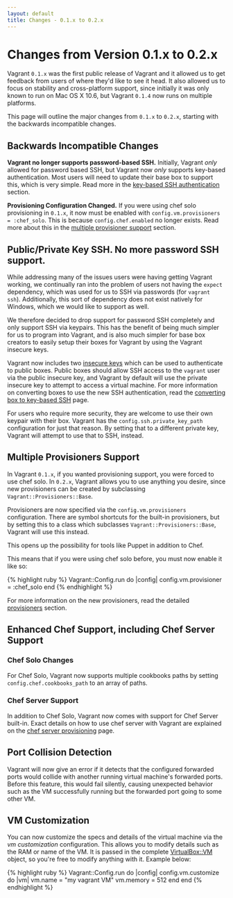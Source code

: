 ```yaml
---
layout: default
title: Changes - 0.1.x to 0.2.x
---
```

# Changes from Version 0.1.x to 0.2.x

Vagrant `0.1.x` was the first public release of Vagrant and it allowed us to get feedback from users of where
they'd like to see it head. It also allowed us to focus on stability and
cross-platform support, since initially it was only known to run on Mac OS X 10.6,
but Vagrant `0.1.4` now runs on multiple platforms.

This page will outline the major changes from `0.1.x` to `0.2.x`, starting
with the backwards incompatible changes.

## Backwards Incompatible Changes

**Vagrant no longer supports password-based SSH.** Initially, Vagrant _only_
allowed for password based SSH, but Vagrant now _only_ supports key-based
authentication. Most users will need to update their base box to support this,
which is very simple. Read more in the [key-based SSH authentication](#key-based-ssh) section.

**Provisioning Configuration Changed.** If you were using chef solo provisioning
in `0.1.x`, it now must be enabled with `config.vm.provisioners = :chef_solo`.
This is because `config.chef.enabled` no longer exists. Read more about this in the
[multiple provisioner support](#multiple-provisioners) section.

<a name="key-based-ssh"> </a>
## Public/Private Key SSH. No more password SSH support.

While addressing many of the issues users were having getting Vagrant working,
we continually ran into the problem of users not having the `expect` dependency,
which was used for us to SSH via passwords (for `vagrant ssh`). Additionally,
this sort of dependency does not exist natively for Windows, which we would like
to support as well.

We therefore decided to drop support for password SSH completely and only support
SSH via keypairs. This has the benefit of being much simpler for us to program
into Vagrant, and is also much simpler for base box creators to easily setup
their boxes for Vagrant by using the Vagrant insecure keys.

Vagrant now includes two [insecure keys](http://github.com/mitchellh/vagrant/tree/master/keys/) which can be used
to authenticate to public boxes. Public boxes should allow SSH access to the `vagrant`
user via the public insecure key, and Vagrant by default will use the private
insecure key to attempt to access a virtual machine. For more information on
converting boxes to use the new SSH authentication, read the [converting box to key-based SSH](/v1/docs/converting_password_to_key_ssh.html) page.

For users who require more security, they are welcome to use their own keypair
with their box. Vagrant has the `config.ssh.private_key_path` configuration for
just that reason. By setting that to a different private key, Vagrant will
attempt to use that to SSH, instead.

<a name="multiple-provisioners"> </a>
## Multiple Provisioners Support

In Vagrant `0.1.x`, if you wanted provisioning support, you were forced to use
chef solo. In `0.2.x`, Vagrant allows you to use anything you desire, since new provisioners
can be created by subclassing `Vagrant::Provisioners::Base`.

Provisioners are now specified via the `config.vm.provisioners` configuration.
There are symbol shortcuts for the built-in provisioners, but by setting this to
a class which subclasses `Vagrant::Provisioners::Base`, Vagrant will use this instead.

This opens up the possibility for tools like Puppet in addition to Chef.

This means that if you were using chef solo before, you must now enable it like so:

{% highlight ruby %}
Vagrant::Config.run do |config|
  config.vm.provisioner = :chef_solo
end
{% endhighlight %}

For more information on the new provisioners, read the detailed [provisioners](/v1/docs/provisioners.html) section.

<a name="enhanced-chef-support"> </a>
## Enhanced Chef Support, including Chef Server Support

### Chef Solo Changes

For Chef Solo, Vagrant now supports multiple cookbooks paths by setting
`config.chef.cookbooks_path` to an array of paths.

### Chef Server Support

In addition to Chef Solo, Vagrant now comes with support for Chef Server built-in.
Exact details on how to use chef server with Vagrant are explained on the
[chef server provisioning](/v1/docs/provisioners/chef_server.html) page.

<a name="port-collision-detection"> </a>
## Port Collision Detection

Vagrant will now give an error if it detects that the configured forwarded ports
would collide with another running virtual machine's forwarded ports. Before this
feature, this would fail silently, causing unexpected behavior such as the
VM successfully running but the forwarded port going to some other VM.

<a name="vm-customization"> </a>
## VM Customization

You can now customize the specs and details of the virtual machine via the
_vm customization_ configuration. This allows you to modify details such as the
RAM or name of the VM. It is passed in the complete [VirtualBox::VM](http://mitchellh.github.com/virtualbox/VirtualBox/VM.html) object, so
you're free to modify anything with it. Example below:

{% highlight ruby %}
Vagrant::Config.run do |config|
  config.vm.customize do |vm|
    vm.name = "my vagrant VM"
    vm.memory = 512
  end
end
{% endhighlight %}
